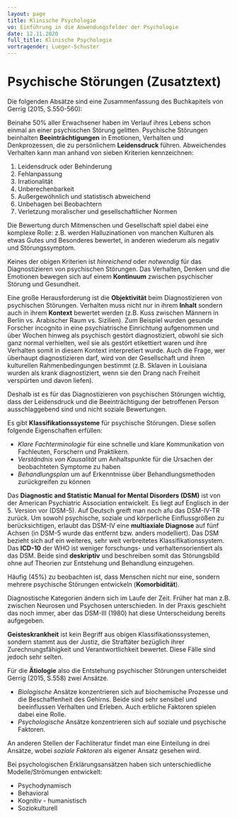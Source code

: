 ```yaml
---
layout: page
title: Klinische Psychologie
vo: Einführung in die Anwendungsfelder der Psychologie
date: 12.11.2020
full_title: Klinische Psychologie
vortragender: Lueger-Schuster
---
```


# Psychische Störungen (Zusatztext)

Die folgenden Absätze sind eine Zusammenfassung des Buchkapitels von Gerrig (2015, S.550-560):

Beinahe 50% aller Erwachsener haben im Verlauf ihres Lebens schon einmal an einer psychischen Störung gelitten. Psychische Störungen beinhalten **Beeinträchtigungen** in Emotionen, Verhalten und Denkprozessen, die zu persönlichem **Leidensdruck** führen. Abweichendes Verhalten kann man anhand von sieben Kriterien kennzeichnen:
1. Leidensdruck oder Behinderung
1. Fehlanpassung
1. Irrationalität
1. Unberechenbarkeit
1. Außergewöhnlich und statistisch abweichend
1. Unbehagen bei Beobachtern
1. Verletzung moralischer und gesellschaftlicher Normen

Die Bewertung durch Mitmenschen und Gesellschaft spiel dabei eine komplexe Rolle: z.B. werden Halluzinationen von manchen Kulturen als etwas Gutes und Besonderes bewertet, in anderen wiederum als negativ und Störungssymptom.

Keines der obigen Kriterien ist _hinreichend_ oder _notwendig_ für das Diagnostizieren von psychischen Störungen. Das Verhalten, Denken und die Emotionen bewegen sich auf einem **Kontinuum** zwischen psychischer Störung und Gesundheit.

Eine große Herausforderung ist die **Objektivität** beim Diagnostizieren von psychischen Störungen. Verhalten muss nicht nur in ihrem **Inhalt** sondern auch in ihrem **Kontext** bewertet werden (z.B. Kuss zwischen Männern in Berlin vs. Arabischer Raum vs. Sizilien). Zum Beispiel wurden gesunde Forscher incognito in eine psychiatrische Einrichtung aufgenommen und über Wochen hinweg als psychisch gestört diagnostiziert, obwohl sie sich ganz normal verhielten, weil sie als gestört etikettiert waren und ihre Verhalten somit in diesem Kontext interpretiert wurde. Auch die Frage, wer überhaupt diagnostizieren darf, wird von der Gesellschaft und ihren kulturellen Rahmenbedingungen bestimmt (z.B. Sklaven in Louisiana wurden als krank diagnostiziert, wenn sie den Drang nach Freiheit verspürten und davon liefen).

Deshalb ist es für das Diagnostizieren von psychischen Störungen wichtig, dass der Leidensdruck und die Beeinträchtigung der betroffenen Person ausschlaggebend sind und nicht soziale Bewertungen.

Es gibt **Klassifikationssysteme** für psychische Störungen. Diese sollen folgende Eigenschaften erfüllen:
* _Klare Fachterminologie_ für eine schnelle und klare Kommunikation von Fachleuten, Forschern und Praktikern.
* _Verständnis von Kausalität_ um Anhaltspunkte für die Ursachen der beobachteten Symptome zu haben
* _Behandlungsplan_ um auf Erkenntnisse über Behandlungsmethoden zurückgreifen zu können

Das **Diagnostic and Statistic Manual for Mental Disorders (DSM)** ist von der American Psychiatric Association entwickelt. Es liegt auf Englisch in der 5. Version vor (DSM-5). Auf Deutsch greift man noch afu das DSM-IV-TR zurück. Um sowohl psychische, soziale und körperliche Einflussgrößen zu berücksichtigen, erlaubt das DSM-IV eine **multiaxiale Diagnose** auf fünf Achsen (in DSM-5 wurde das entfernt bzw. anders modelliert). Das DSM bezieht sich auf ein weiteres, sehr weit verbreitetes Klassifikationssystem. Das **ICD-10** der WHO ist weniger forschungs- und verhaltensorientiert als das DSM. Beide sind **deskriptiv** und beschreiben somit das Störungsbild ohne auf Theorien zur Entstehung und Behandlung einzugehen.

Häufig (45%) zu beobachten ist, dass Menschen nicht nur eine, sondern mehrere psychische Störungen entwickeln (**Komorbidität**).

Diagnostische Kategorien ändern sich im Laufe der Zeit. Früher hat man z.B. zwischen Neurosen und Psychosen unterschieden. In der Praxis geschieht das noch immer, aber das DSM-III (1980) hat diese Unterscheidung bereits aufgegeben.

**Geisteskrankheit** ist kein Begriff aus obigen Klassifikationssystemen, sondern stammt aus der Justiz, die Straftäter bezüglich ihrer Zurechnungsfähigkeit und Verantwortlichkeit bewertet. Diese Fälle sind jedoch sehr selten.

Für die **Ätiologie** also die Entstehung psychischer Störungen unterscheidet Gerrig (2015, S.558) zwei Ansätze.
* _Biologische_ Ansätze konzentrieren sich auf biochemische Prozesse und die Beschaffenheit des Gehirns. Beide sind sehr sensibel und beeinflussen Verhalten und Erleben. Auch erbliche Faktoren spielen dabei eine Rolle.
* _Psychologische_ Ansätze konzentrieren sich auf soziale und psychische Faktoren.

An anderen Stellen der Fachliteratur findet man eine Einteilung in drei Ansätze, wobei _soziale Faktoren_ als eigener Ansatz gesehen wird.

Bei psychologischen Erklärungsansätzen haben sich unterschiedliche Modelle/Strömungen entwickelt:
* Psychodynamisch
* Behavioral
* Kognitiv - humanistisch
* Soziokulturell
